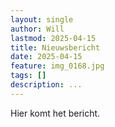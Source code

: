 ```yaml
---
layout: single
author: Will
lastmod: 2025-04-15
title: Nieuwsbericht
date: 2025-04-15
feature: img_0168.jpg
tags: []
description: ...
---
```


Hier komt het bericht.

